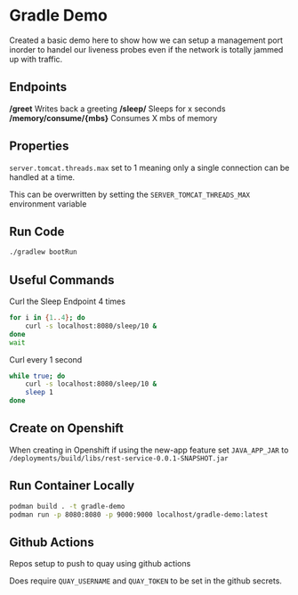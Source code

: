 # Gradle Demo

Created a basic demo here to show how we can setup a management port inorder to handel our liveness probes even if the network is totally jammed up with traffic.

## Endpoints

**/greet** Writes back a greeting
**/sleep/<SECONDS>** Sleeps for x seconds
**/memory/consume/{mbs}** Consumes X mbs of memory

## Properties

`server.tomcat.threads.max` set to 1 meaning only a single connection can be handled at a time.

This can be overwritten by setting the `SERVER_TOMCAT_THREADS_MAX` environment variable

## Run Code

```sh
./gradlew bootRun
```

## Useful Commands

Curl the Sleep Endpoint 4 times

```sh
for i in {1..4}; do
    curl -s localhost:8080/sleep/10 &
done
wait
```

Curl every 1 second
```sh
while true; do
    curl -s localhost:8080/sleep/10 &
    sleep 1
done
```

## Create on Openshift

When creating in Openshift if using the new-app feature set `JAVA_APP_JAR` to `/deployments/build/libs/rest-service-0.0.1-SNAPSHOT.jar`

## Run Container Locally

```sh
podman build . -t gradle-demo
podman run -p 8080:8080 -p 9000:9000 localhost/gradle-demo:latest
```

## Github Actions

Repos setup to push to quay using github actions

Does require `QUAY_USERNAME` and `QUAY_TOKEN` to be set in the github secrets.
